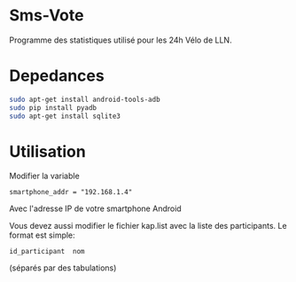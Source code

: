 Sms-Vote
========

Programme des statistiques utilisé pour les 24h Vélo de LLN. 

Depedances
==========
``` bash
sudo apt-get install android-tools-adb
sudo pip install pyadb
sudo apt-get install sqlite3
```

Utilisation
===========
Modifier la variable 
```
smartphone_addr = "192.168.1.4"
```
Avec l'adresse IP de votre smartphone Android


Vous devez aussi modifier le fichier kap.list avec la liste des participants. Le format est simple:
```
id_participant  nom
```
(séparés par des tabulations)
